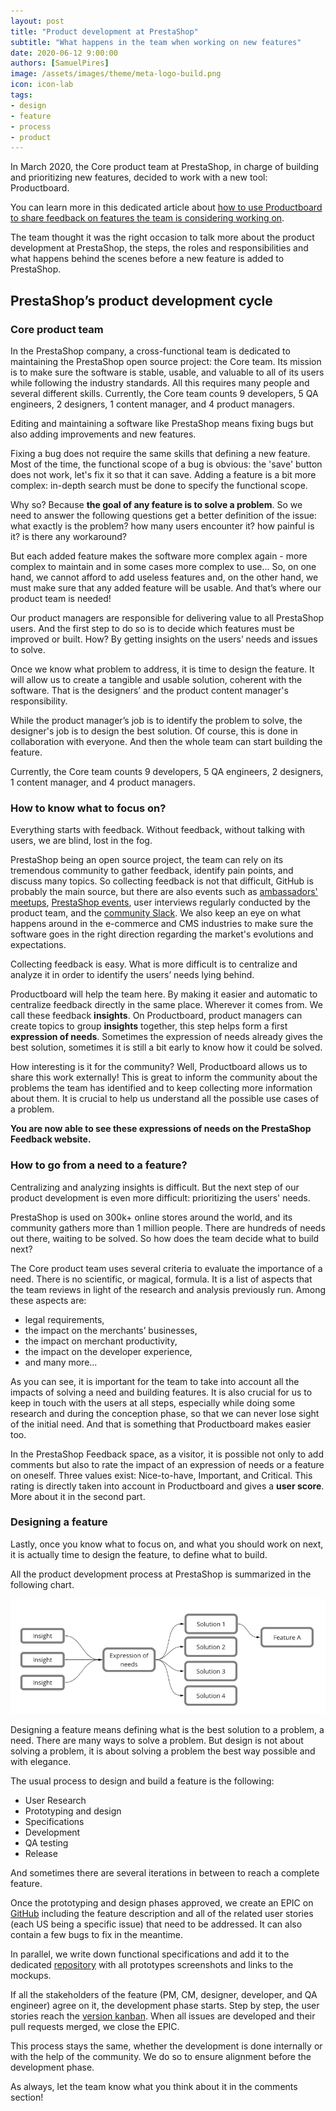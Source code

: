 ```yaml
---
layout: post
title: "Product development at PrestaShop"
subtitle: "What happens in the team when working on new features"
date: 2020-06-12 9:00:00
authors: [SamuelPires]
image: /assets/images/theme/meta-logo-build.png
icon: icon-lab
tags:
- design
- feature
- process
- product
---
```


In March 2020, the Core product team at PrestaShop, in charge of building and prioritizing new features, decided to work with a new tool: Productboard.

You can learn more in this dedicated article about [how to use Productboard to share feedback on features the team is considering working on]().

The team thought it was the right occasion to talk more about the product development at PrestaShop, the steps, the roles and responsibilities and what happens behind the scenes before a new feature is added to PrestaShop.


## PrestaShop’s product development cycle

### Core product team

In the PrestaShop company, a cross-functional team is dedicated to maintaining the PrestaShop open source project: the Core team.
Its mission is to make sure the software is stable, usable, and valuable to all of its users while following the industry standards.
All this requires many people and several different skills. Currently, the Core team counts 9 developers, 5 QA engineers, 2 designers, 1 content manager, and 4 product managers.

Editing and maintaining a software like PrestaShop means fixing bugs but also adding improvements and new features.

Fixing a bug does not require the same skills that defining a new feature. Most of the time, the functional scope of a bug is obvious: the 'save' button does not work, let's fix it so that it can save. Adding a feature is a bit more complex: in-depth search must be done to specify the functional scope.

Why so? Because **the goal of any feature is to solve a problem**. So we need to answer the following questions get a better definition of the issue: what exactly is the problem? how many users encounter it? how painful is it? is there any workaround?

But each added feature makes the software more complex again - more complex to maintain and in some cases more complex to use... So, on one hand, we cannot afford to add useless features and, on the other hand, we must make sure that any added feature will be usable. And that’s where our product team is needed!

Our product managers are responsible for delivering value to all PrestaShop users. And the first step to do so is to decide which features must be improved or built. How? By getting insights on the users’ needs and issues to solve.

Once we know what problem to address, it is time to design the feature. It will allow us to create a tangible and usable solution, coherent with the software. That is the designers’ and the product content manager's responsibility.

While the product manager’s job is to identify the problem to solve, the designer's job is to design the best solution. Of course, this is done in collaboration with everyone. And then the whole team can start building the feature.

Currently, the Core team counts 9 developers, 5 QA engineers, 2 designers, 1 content manager, and 4 product managers.


### How to know what to focus on?

Everything starts with feedback. Without feedback, without talking with users, we are blind, lost in the fog.

PrestaShop being an open source project, the team can rely on its tremendous community to gather feedback, identify pain points, and discuss many topics. So collecting feedback is not that difficult, GitHub is probably the main source, but there are also events such as [ambassadors' meetups](http://ambassadors.prestashop.com/ambassadors), [PrestaShop events](https://events.prestashop.com/), user interviews regularly conducted by the product team, and the [community Slack](https://github.com/PrestaShop/open-source/blob/master/slack/readme.md). We also keep an eye on what happens around in the e-commerce and CMS industries to make sure the software goes in the right direction regarding the market's evolutions and expectations.

Collecting feedback is easy. What is more difficult is to centralize and analyze it in order to identify the users’ needs lying behind.

Productboard will help the team here. By making it easier and automatic to centralize feedback directly in the same place. Wherever it comes from. We call these feedback **insights**. On Productboard, product managers can create topics to group **insights** together, this step helps form a first **expression of needs**. Sometimes the expression of needs already gives the best solution, sometimes it is still a bit early to know how it could be solved.

How interesting is it for the community? Well, Productboard allows us to share this work externally! This is great to inform the community about the problems the team has identified and to keep collecting more information about them. It is crucial to help us understand all the possible use cases of a problem.

**You are now able to see these expressions of needs on the PrestaShop Feedback website.**

### How to go from a need to a feature?

Centralizing and analyzing insights is difficult. But the next step of our product development is even more difficult: prioritizing the users' needs.

PrestaShop is used on 300k+ online stores around the world, and its community gathers more than 1 million people.
There are hundreds of needs out there, waiting to be solved. So how does the team decide what to build next?

The Core product team uses several criteria to evaluate the importance of a need. There is no scientific, or magical, formula. It is a list of aspects that the team reviews in light of the research and analysis previously run. Among these aspects are:

- legal requirements,
- the impact on the merchants’ businesses,
- the impact on merchant productivity,
- the impact on the developer experience,
- and many more...

As you can see, it is important for the team to take into account all the impacts of solving a need and building features. It is also crucial for us to keep in touch with the users at all steps, especially while doing some research and during the conception phase, so that we can never lose sight of the initial need.
And that is something that Productboard makes easier too.

In the PrestaShop Feedback space, as a visitor, it is possible not only to add comments but also to rate the impact of an expression of needs or a feature on oneself. Three values exist: Nice-to-have, Important, and Critical.
This rating is directly taken into account in Productboard and gives a **user score**. More about it in the second part.


### Designing a feature

Lastly, once you know what to focus on, and what you should work on next, it is actually time to design the feature, to define what to build.

All the product development process at PrestaShop is summarized in the following chart.

![Product development steps at PrestaShop](/assets/images/2020/05/product-development-steps.png)

Designing a feature means defining what is the best solution to a problem, a need.
There are many ways to solve a problem. But design is not about solving a problem, it is about solving a problem the best way possible and with elegance.

The usual process to design and build a feature is the following:
- User Research
- Prototyping and design
- Specifications
- Development
- QA testing
- Release

And sometimes there are several iterations in between to reach a complete feature.

Once the prototyping and design phases approved, we create an EPIC on [GitHub](https://github.com/PrestaShop/PrestaShop/labels/Epic) including the feature description and all of the related user stories (each US being a specific issue) that need to be addressed. It can also contain a few bugs to fix in the meantime. 

In parallel, we write down functional specifications and add it to the dedicated [repository](https://github.com/PrestaShop/prestashop-specs) with all prototypes screenshots and links to the mockups.

If all the stakeholders of the feature (PM, CM, designer, developer, and QA engineer) agree on it, the development phase starts. Step by step, the user stories reach the [version kanban](https://github.com/PrestaShop/PrestaShop/projects). When all issues are developed and their pull requests merged, we close the EPIC.

This process stays the same, whether the development is done internally or with the help of the community. We do so to ensure alignment before the development phase.

As always, let the team know what you think about it in the comments section!
